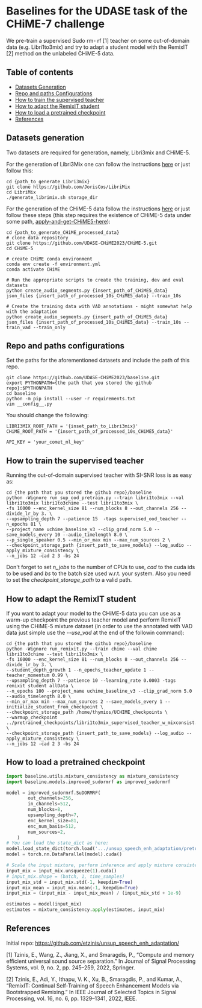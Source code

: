 # Baselines for the UDASE task of the CHiME-7 challenge

We pre-train a supervised Sudo rm- rf [1] teacher on some out-of-domain data (e.g. Libri1to3mix) and try to adapt a student model with the RemixIT [2] method on the unlabeled CHiME-5 data.

## Table of contents

- [Datasets Generation](#datasets-generation)
- [Repo and paths Configurations](#repo-and-paths-configurations)
- [How to train the supervised teacher](#how-to-train-the-supervised-teacher)
- [How to adapt the RemixIT student](#how-to-adapt-the-remixit-student)
- [How to load a pretrained checkpoint](#how-to-load-a-pretrained-checkpoint)
- [References](#references)

## Datasets generation
Two datasets are required for generation, namely, Libri3mix and CHiME-5.

For the generation of Libri3Mix one can follow the instructions [here](https://github.com/JorisCos/LibriMix) or just follow this:
```shell
cd {path_to_generate_Libri3mix}
git clone https://github.com/JorisCos/LibriMix
cd LibriMix 
./generate_librimix.sh storage_dir
```

For the generation of the CHiME-5 data follow the instructions [here](https://github.com/UDASE-CHiME2023/CHiME-5) or just follow these steps (this step requires the existence of CHiME-5 data under some path, [apply-and-get-CHiME5-here](https://chimechallenge.github.io/chime6/download.html)):
```shell
cd {path_to_generate_CHiME_processed_data}
# clone data repository
git clone https://github.com/UDASE-CHiME2023/CHiME-5.git
cd CHiME-5

# create CHiME conda environment
conda env create -f environment.yml
conda activate CHiME

# Run the appropriate scripts to create the training, dev and eval datasets
python create_audio_segments.py {insert_path_of_CHiME5_data} json_files {insert_path_of_processed_10s_CHiME5_data} --train_10s

# Create the training data with VAD annotations - might somewhat help with the adaptation
python create_audio_segments.py {insert_path_of_CHiME5_data} json_files {insert_path_of_processed_10s_CHiME5_data} --train_10s --train_vad --train_only
```


## Repo and paths configurations
Set the paths for the aforementioned datasets and include the path of this repo.

```shell
git clone https://github.com/UDASE-CHiME2023/baseline.git
export PYTHONPATH={the path that you stored the github repo}:$PYTHONPATH
cd baseline
python -m pip install --user -r requirements.txt
vim __config__.py
```

You should change the following:
```shell
LIBRI3MIX_ROOT_PATH = '{inset_path_to_Libri3mix}'
CHiME_ROOT_PATH = '{insert_path_of_processed_10s_CHiME5_data}'

API_KEY = 'your_comet_ml_key'
```

## How to train the supervised teacher
Running the out-of-domain supervised teacher with SI-SNR loss is as easy as: 
```shell
cd {the path that you stored the github repo}/baseline
python -Wignore run_sup_ood_pretrain.py --train libri1to3mix --val libri1to3mix libri1to3chime --test libri1to3mix \
-fs 16000 --enc_kernel_size 81 --num_blocks 8 --out_channels 256 --divide_lr_by 3. \
--upsampling_depth 7 --patience 15  -tags supervised_ood_teacher --n_epochs 81 \
--project_name uchime_baseline_v3 --clip_grad_norm 5.0 --save_models_every 10 --audio_timelength 8.0 \
--p_single_speaker 0.5 --min_or_max min --max_num_sources 2 \
--checkpoint_storage_path {insert_path_to_save_models} --log_audio --apply_mixture_consistency \
--n_jobs 12 -cad 2 3 -bs 24
```

Don't forget to set _n_jobs_ to the number of CPUs to use, _cad_ to the cuda ids to be used and _bs_ to the batch size used w.r.t. your system. Also you need to set the _checkpoint_storage_path_ to a valid path.

## How to adapt the RemixIT student
If you want to adapt your model to the CHiME-5 data you can use as a warm-up checkpoint the previous teacher model and perform RemixIT using the CHiME-5 mixture dataset (in order to use the annotated with VAD data just simple use the *--use_vad* at the end of the followin command): 
```shell
cd {the path that you stored the github repo}/baseline
python -Wignore run_remixit.py --train chime --val chime libri1to3chime --test libri1to3mix \
-fs 16000 --enc_kernel_size 81 --num_blocks 8 --out_channels 256 --divide_lr_by 3. \
--student_depth_growth 1 --n_epochs_teacher_update 1 --teacher_momentum 0.99 \
--upsampling_depth 7 --patience 10 --learning_rate 0.0003 -tags remixit student allData \
--n_epochs 100 --project_name uchime_baseline_v3 --clip_grad_norm 5.0 --audio_timelength 8.0 \
--min_or_max min --max_num_sources 2 --save_models_every 1 --initialize_student_from_checkpoint \
--checkpoint_storage_path /home/thymios/UCHIME_checkpoints \
--warmup_checkpoint ../pretrained_checkpoints/libri1to3mix_supervised_teacher_w_mixconsist.pt \
--checkpoint_storage_path {insert_path_to_save_models} --log_audio --apply_mixture_consistency \
--n_jobs 12 -cad 2 3 -bs 24
```

## How to load a pretrained checkpoint
```python
import baseline.utils.mixture_consistency as mixture_consistency
import baseline.models.improved_sudormrf as improved_sudormrf

model = improved_sudormrf.SuDORMRF(
        out_channels=256,
        in_channels=512,
        num_blocks=8,
        upsampling_depth=7,
        enc_kernel_size=81,
        enc_num_basis=512,
        num_sources=2,
    )
# You can load the state_dict as here:
model.load_state_dict(torch.load('.../unsup_speech_enh_adaptation/pretrained_checkpoints/remixit_chime_adapted_student_bestbak_ep85_using_vad.pt'))
model = torch.nn.DataParallel(model).cuda()

# Scale the input mixture, perform inference and apply mixture consistency
input_mix = input_mix.unsqueeze(1).cuda() 
# input_mix.shape = (batch, 1, time_samples)
input_mix_std = input_mix.std(-1, keepdim=True)
input_mix_mean = input_mix.mean(-1, keepdim=True)
input_mix = (input_mix - input_mix_mean) / (input_mix_std + 1e-9)

estimates = model(input_mix)
estimates = mixture_consistency.apply(estimates, input_mix)
```


## References

Initial repo: https://github.com/etzinis/unsup_speech_enh_adaptation/

[1] Tzinis, E., Wang, Z., Jiang, X., and Smaragdis, P., “Compute and memory efficient universal sound source separation.” In Journal of Signal Processing Systems, vol. 9, no. 2, pp. 245–259, 2022, Springer.

[2] Tzinis, E., Adi, Y., Ithapu, V. K., Xu, B., Smaragdis, P., and Kumar, A., “RemixIT: Continual Self-Training of Speech Enhancement Models via Bootstrapped Remixing.” In IEEE Journal of Selected Topics in Signal Processing, vol. 16, no. 6, pp. 1329–1341, 2022, IEEE.

